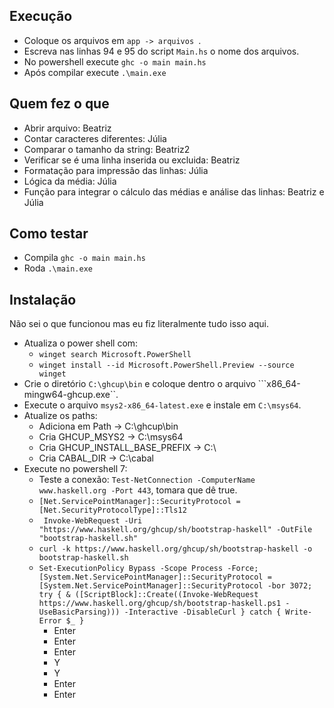 ## Execução

- Coloque os arquivos em ```app -> arquivos ```.
- Escreva nas linhas 94 e 95 do script ```Main.hs``` o nome dos arquivos.
- No powershell execute ```ghc -o main main.hs```
- Após compilar execute ```.\main.exe```

## Quem fez o que

- Abrir arquivo: Beatriz
- Contar caracteres diferentes: Júlia
- Comparar o tamanho da string: Beatriz2
- Verificar se é uma linha inserida ou excluida: Beatriz
- Formatação para impressão das linhas: Júlia
- Lógica da média: Júlia
- Função para integrar o cálculo das médias e análise das linhas: Beatriz e Júlia

## Como testar

- Compila ```ghc -o main main.hs```
- Roda ```.\main.exe```

## Instalação
Não sei o que funcionou mas eu fiz literalmente tudo isso aqui.
- Atualiza o power shell com:
    - ```winget search Microsoft.PowerShell```
    - ```winget install --id Microsoft.PowerShell.Preview --source winget```
- Crie o diretório ```C:\ghcup\bin``` e coloque dentro o arquivo  ```x86_64-mingw64-ghcup.exe``.
- Execute o arquivo ```msys2-x86_64-latest.exe``` e instale em ```C:\msys64```.
- Atualize os paths:
    - Adiciona em Path -> C:\ghcup\bin
    - Cria GHCUP_MSYS2 -> C:\msys64
    - Cria GHCUP_INSTALL_BASE_PREFIX -> C:\
    - Cria CABAL_DIR -> C:\cabal
- Execute no powershell 7:
    - Teste a conexão: ```Test-NetConnection -ComputerName www.haskell.org -Port 443```, tomara que dê true.
    - ```[Net.ServicePointManager]::SecurityProtocol = [Net.SecurityProtocolType]::Tls12```
    - ``` Invoke-WebRequest -Uri "https://www.haskell.org/ghcup/sh/bootstrap-haskell" -OutFile "bootstrap-haskell.sh"```
    - ```curl -k https://www.haskell.org/ghcup/sh/bootstrap-haskell -o bootstrap-haskell.sh```
    - ```Set-ExecutionPolicy Bypass -Scope Process -Force;[System.Net.ServicePointManager]::SecurityProtocol = [System.Net.ServicePointManager]::SecurityProtocol -bor 3072; try { & ([ScriptBlock]::Create((Invoke-WebRequest https://www.haskell.org/ghcup/sh/bootstrap-haskell.ps1 -UseBasicParsing))) -Interactive -DisableCurl } catch { Write-Error $_ }```
        - Enter
        - Enter
        - Enter
        - Y
        - Y
        - Enter
        - Enter